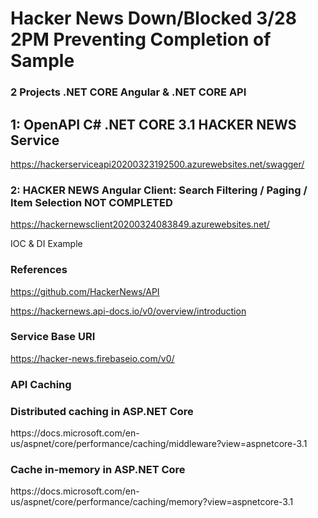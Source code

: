 # Hacker News Down/Blocked 3/28 2PM Preventing Completion of Sample
<h3>2 Projects  .NET CORE Angular & .NET CORE API</h3>

<h2> 1: OpenAPI C# .NET CORE 3.1 HACKER NEWS Service </h2>

https://hackerserviceapi20200323192500.azurewebsites.net/swagger/

<h3> 2: HACKER NEWS Angular Client: Search Filtering / Paging / Item Selection NOT COMPLETED  </h3>

https://hackernewsclient20200324083849.azurewebsites.net/

IOC & DI Example

<h3>References</h3>

https://github.com/HackerNews/API

https://hackernews.api-docs.io/v0/overview/introduction

<h3>Service Base URI</h3>

https://hacker-news.firebaseio.com/v0/

<h3>API Caching</h3>

<h3>Distributed caching in ASP.NET Core</h3>
https://docs.microsoft.com/en-us/aspnet/core/performance/caching/middleware?view=aspnetcore-3.1

<h3>Cache in-memory in ASP.NET Core</h3>
https://docs.microsoft.com/en-us/aspnet/core/performance/caching/memory?view=aspnetcore-3.1


